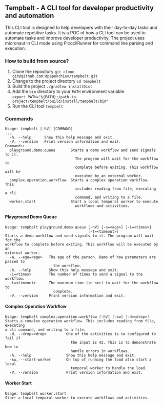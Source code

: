 ## Tempbelt - A CLI tool for developer productivity and automation
This CLI tool is designed to help developers with their day-to-day tasks and automate repetitive tasks. 
It is a POC of how a CLI tool can be used to automate tasks and improve developer productivity.
The project uses micronaut in CLI mode using PicocliRunner for command line parsing and execution.

### How to build from source?
1. Clone the repository `git clone git@github.com:dpapukchiev/tempbelt.git`
2. Change to the project directory `cd tempbelt`
3. Build the project `./gradlew installDist`
4. Add the `bin` directory to your `PATH` environment variable  
`export PATH="${PATH}:/path-to-project/tempbelt/build/install/tempbelt/bin"`
5. Run the CLI tool `tempbelt`

### Commands
```
Usage: tempbelt [-hV] [COMMAND]
...
  -h, --help      Show this help message and exit.
  -V, --version   Print version information and exit.
Commands:
  playground.demo.queue       Starts a demo workflow and send signals to it.
                                The program will wait for the workflow to
                                complete before exiting. This workflow will be
                                executed by an external worker.
  complex.operation.workflow  Starts a complex operation workflow. This
                                includes reading from file, executing a cli
                                command, and writing to a file.
  worker.start                Start a local temporal worker to execute
                                workflows and activities.
```

#### Playground Demo Queue
```
Usage: tempbelt playground.demo.queue [-hV] [-a=<age>] [-i=<times>]
                                      [-t=<timeout>]
Starts a demo workflow and send signals to it. The program will wait for the
workflow to complete before exiting. This workflow will be executed by an
external worker.
  -a, --age=<age>   The age of the person. Demo of how parameters are passed to
                      the workflow.
  -h, --help        Show this help message and exit.
  -i=<times>        The number of times to send a signal to the workflow.
  -t=<timeout>      The maximum time (in sec) to wait for the workflow to
                      complete.
  -V, --version     Print version information and exit.
```

#### Complex Operation Workflow
```
Usage: tempbelt complex.operation.workflow [-hV] [-sw] [-d=<drop>]
Starts a complex operation workflow. This includes reading from file, executing
a cli command, and writing to a file.
  -d, --drop=<drop>         One of the activities is to configured to fail if
                              the input is 42. This is to demonstrate how to
                              handle errors in workflows.
  -h, --help                Show this help message and exit.
  -sw, --start-worker       On top of running the load also start a local
                              temporal worker to handle the load.
  -V, --version             Print version information and exit.
```

#### Worker Start
```
Usage: tempbelt worker.start
Start a local temporal worker to execute workflows and activities.
```


